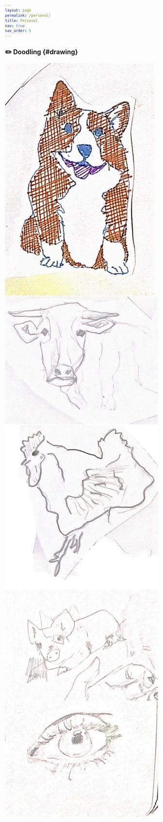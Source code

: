 ```yaml
---
layout: page
permalink: /personal/
title: Personal
nav: true
nav_order: 5
---
```


## ✏️ Doodling {#drawing}

<div class="gallery-grid">

  <div class="tile">
    <img src="/assets/img/hobbies/doodle/1.jpg" alt="Sketch 1">
  </div>
  <div class="tile">
    <img src="/assets/img/hobbies/doodle/2.jpg" alt="Sketch 2">
  </div>
  <div class="tile">
    <img src="/assets/img/hobbies/doodle/3.jpg" alt="Sketch 3">
  </div>
  <div class="tile">
    <img src="/assets/img/hobbies/doodle/4.jpg" alt="Sketch 4">
  </div>
  <div class="tile">
    <img src="/assets/img/hobbies/doodle/5.jpg" alt="Sketch 5">
  </div>

</div>


